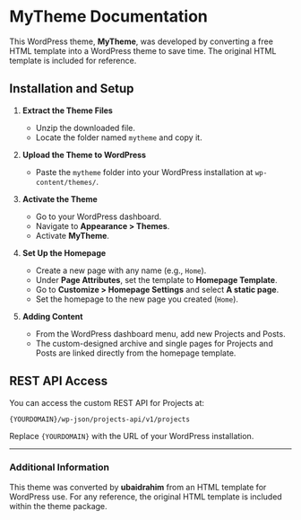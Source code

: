 # MyTheme Documentation

This WordPress theme, **MyTheme**, was developed by converting a free HTML template into a WordPress theme to save time. The original HTML template is included for reference.

## Installation and Setup

1. **Extract the Theme Files**
   - Unzip the downloaded file.
   - Locate the folder named `mytheme` and copy it.

2. **Upload the Theme to WordPress**
   - Paste the `mytheme` folder into your WordPress installation at `wp-content/themes/`.

3. **Activate the Theme**
   - Go to your WordPress dashboard.
   - Navigate to **Appearance > Themes**.
   - Activate **MyTheme**.

4. **Set Up the Homepage**
   - Create a new page with any name (e.g., `Home`).
   - Under **Page Attributes**, set the template to **Homepage Template**.
   - Go to **Customize > Homepage Settings** and select **A static page**.
   - Set the homepage to the new page you created (`Home`).

5. **Adding Content**
   - From the WordPress dashboard menu, add new Projects and Posts.
   - The custom-designed archive and single pages for Projects and Posts are linked directly from the homepage template.

## REST API Access

You can access the custom REST API for Projects at:

`{YOURDOMAIN}/wp-json/projects-api/v1/projects`

Replace `{YOURDOMAIN}` with the URL of your WordPress installation.

---

### Additional Information

This theme was converted by **ubaidrahim** from an HTML template for WordPress use. For any reference, the original HTML template is included within the theme package.


